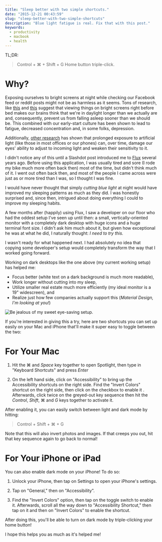 ```yaml
---
title: "Sleep better with two simple shortcuts."
date: "2015-12-21 00:43:59"
slug: "sleep-better-with-two-simple-shortcuts"
description: "Blue light fatigue is real. Fix that with this post."
keywords:
  - productivity
  - macbook
  - health
---
```


TL;DR:

> Control + ⌘ + Shift + G
> Home button triple-click.


# Why?

Exposing ourselves to bright screens at night while checking our Facebook feed or reddit posts might not be as harmless as it seems. Tons of research, like [this](http://www.sleepfoundation.org/sleep-news/too-much-light-night-may-cause-depression "") and [this](http://chriskresser.com/how-artificial-light-is-wrecking-your-sleep-and-what-to-do-about-it/ "") suggest that viewing things on bright screens right before bed makes our brains think that we're in daylight longer than we actually are and, consequently, prevent us from falling asleep sooner than we should be. This combined with our early-start culture has been shown to lead to fatigue, decreased concentration and, in some folks, depression.

Additionally, [other research](http://www.bristolite.com/blog/artificial-light-and-vision-can-artificial-lighting-damage-your-eyesight/ "") has shown that prolonged exposure to artificial light (like those in most offices or our phones) can, over time, damage our eyes' ability to adjust to incoming light and weaken their sensitivity to it.

I didn't notice any of this until a Slashdot post introduced me to [Flux](https://justgetflux.com "") several years ago. Before using this application, I was usually tired and sore (I rode my bike much more often back then) most of the time, but didn't think much of it. I went out often back then, and most of the people I came across were just as or more tired than I was, so I thought I was fine.<!--more-->

I would have never thought that simply *cutting blue light* at night would have improved my sleeping patterns as much as they did. I was honestly surprised and, since then, intrigued about doing everything I could to improve my sleeping habits.

A few months after (happily) using Flux, I saw a developer on our floor who had the oddest setup I've seen up until then: a small, vertically-oriented monitor with a completely dark desktop with huge icons and a huge terminal font size. I didn't ask him much about it, but given how exceptional he was at what he did, I naturally thought: *I need to try this.*

I wasn't ready for what happened next. I had absolutely no idea that copying some developer's setup would completely transform the way that I worked going forward.

Working on dark desktops like the one above (my current working setup) has helped me:

* Focus better (white text on a dark background is much more readable),
* Work longer without cutting into my sleep,
* Utilize smaller real estate much more efficiently (my ideal monitor is a 19" widescreen), and
* Realize just how few companies actually support this (*Material Design, I'm looking at you!*)

![Be jealous of my sweet eye-saving setup.](http://i.imgur.com/R2lLBfR.jpg "")

If you're interested in giving this a try, here are two shortcuts you can set up easily on your Mac and iPhone that'll make it super easy to toggle between the two:

# For Your Mac

1. Hit the ⌘ and *Space* key together to open Spotlight, then type in "Keyboard Shortcuts" and press *Enter*

2. On the left hand side, click on "Accessibility" to bring up the Accessibility shortcuts on the right side. Find the "Invert Colors" shortcut on the right side, then click on the checkbox to enable it . Afterwards, click twice on the greyed-out key sequence then hit the *Control*, *Shift*, ⌘ and *G* keys together to activate it.

After enabling it, you can easily switch between light and dark mode by hitting:

> Control + Shift + ⌘ + G


Note that this will also invert photos and images. If that creeps you out, hit that key sequence again to go back to normal!

# For Your iPhone or iPad

You can also enable dark mode on your iPhone! To do so:

1. Unlock your iPhone, then tap on Settings to open your iPhone's settings.

2. Tap on "General," then on "Accessibility".

3. Find the "Invert Colors" option, then tap on the toggle switch to enable it. Afterwards, scroll all the way down to "Accessibility Shortcut," then tap on it and then on "Invert Colors" to enable the shortcut.

After doing this, you'll be able to turn on dark mode by triple-clicking your home button!

I hope this helps you as much as it's helped me!


